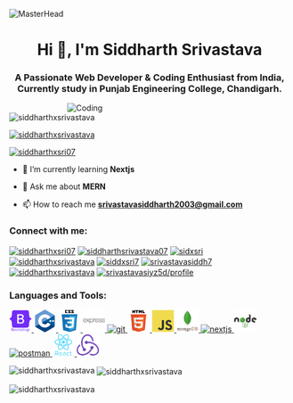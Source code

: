 ![MasterHead](https://media.licdn.com/dms/image/D4D16AQGsEED3VLJLbg/profile-displaybackgroundimage-shrink_350_1400/0/1689306362454?e=1726704000&v=beta&t=5Mk0xcGsB0RlSZhQ9-ZPftj31w10eSV9GWsZr4qBeRk)
<h1 align="center">Hi 👋, I'm Siddharth Srivastava</h1>
<h3 align="center">A Passionate Web Developer & Coding Enthusiast from India, Currently study in Punjab Engineering College, Chandigarh.</h3>
<img align="right" alt="Coding" width="400" src="https://cdn.dribbble.com/users/1162077/screenshots/3848914/programmer.gif">

<p align="left"> <img src="https://komarev.com/ghpvc/?username=siddharthxsrivastava&label=Profile%20views&color=0e75b6&style=flat" alt="siddharthxsrivastava" /> </p>

<p align="left"> <a href="https://github.com/ryo-ma/github-profile-trophy"><img src="https://github-profile-trophy.vercel.app/?username=siddharthxsrivastava" alt="siddharthxsrivastava" /></a> </p>

<p align="left"> <a href="https://twitter.com/siddharthxsri07" target="blank"><img src="https://img.shields.io/twitter/follow/siddharthxsri07?logo=twitter&style=for-the-badge" alt="siddharthxsri07" /></a> </p>

- 🌱 I’m currently learning **Nextjs**

- 💬 Ask me about **MERN**

- 📫 How to reach me **srivastavasiddharth2003@gmail.com**

<h3 align="left">Connect with me:</h3>
<p align="left">
<a href="https://twitter.com/siddharthxsri07" target="blank"><img align="center" src="https://raw.githubusercontent.com/rahuldkjain/github-profile-readme-generator/master/src/images/icons/Social/twitter.svg" alt="siddharthxsri07" height="30" width="40" /></a>
<a href="https://linkedin.com/in/siddharthsrivastava07" target="blank"><img align="center" src="https://raw.githubusercontent.com/rahuldkjain/github-profile-readme-generator/master/src/images/icons/Social/linked-in-alt.svg" alt="siddharthsrivastava07" height="30" width="40" /></a>
<a href="https://fb.com/sidxsri" target="blank"><img align="center" src="https://raw.githubusercontent.com/rahuldkjain/github-profile-readme-generator/master/src/images/icons/Social/facebook.svg" alt="sidxsri" height="30" width="40" /></a>
<a href="https://instagram.com/siddharthxsrivastava" target="blank"><img align="center" src="https://raw.githubusercontent.com/rahuldkjain/github-profile-readme-generator/master/src/images/icons/Social/instagram.svg" alt="siddharthxsrivastava" height="30" width="40" /></a>
<a href="https://www.codechef.com/users/siddxsri7" target="blank"><img align="center" src="https://cdn.jsdelivr.net/npm/simple-icons@3.1.0/icons/codechef.svg" alt="siddxsri7" height="30" width="40" /></a>
<a href="https://www.hackerrank.com/srivastavasiddh7" target="blank"><img align="center" src="https://raw.githubusercontent.com/rahuldkjain/github-profile-readme-generator/master/src/images/icons/Social/hackerrank.svg" alt="srivastavasiddh7" height="30" width="40" /></a>
<a href="https://www.leetcode.com/siddharthxsrivastava" target="blank"><img align="center" src="https://raw.githubusercontent.com/rahuldkjain/github-profile-readme-generator/master/src/images/icons/Social/leet-code.svg" alt="siddharthxsrivastava" height="30" width="40" /></a>
<a href="https://auth.geeksforgeeks.org/user/srivastavasiyz5d/profile" target="blank"><img align="center" src="https://raw.githubusercontent.com/rahuldkjain/github-profile-readme-generator/master/src/images/icons/Social/geeks-for-geeks.svg" alt="srivastavasiyz5d/profile" height="30" width="40" /></a>
</p>

<h3 align="left">Languages and Tools:</h3>
<p align="left"> <a href="https://getbootstrap.com" target="_blank" rel="noreferrer"> <img src="https://raw.githubusercontent.com/devicons/devicon/master/icons/bootstrap/bootstrap-plain-wordmark.svg" alt="bootstrap" width="40" height="40"/> </a> <a href="https://www.w3schools.com/cpp/" target="_blank" rel="noreferrer"> <img src="https://raw.githubusercontent.com/devicons/devicon/master/icons/cplusplus/cplusplus-original.svg" alt="cplusplus" width="40" height="40"/> </a> <a href="https://www.w3schools.com/css/" target="_blank" rel="noreferrer"> <img src="https://raw.githubusercontent.com/devicons/devicon/master/icons/css3/css3-original-wordmark.svg" alt="css3" width="40" height="40"/> </a> <a href="https://expressjs.com" target="_blank" rel="noreferrer"> <img src="https://raw.githubusercontent.com/devicons/devicon/master/icons/express/express-original-wordmark.svg" alt="express" width="40" height="40"/> </a> <a href="https://git-scm.com/" target="_blank" rel="noreferrer"> <img src="https://www.vectorlogo.zone/logos/git-scm/git-scm-icon.svg" alt="git" width="40" height="40"/> </a> <a href="https://www.w3.org/html/" target="_blank" rel="noreferrer"> <img src="https://raw.githubusercontent.com/devicons/devicon/master/icons/html5/html5-original-wordmark.svg" alt="html5" width="40" height="40"/> </a> <a href="https://developer.mozilla.org/en-US/docs/Web/JavaScript" target="_blank" rel="noreferrer"> <img src="https://raw.githubusercontent.com/devicons/devicon/master/icons/javascript/javascript-original.svg" alt="javascript" width="40" height="40"/> </a> <a href="https://www.mongodb.com/" target="_blank" rel="noreferrer"> <img src="https://raw.githubusercontent.com/devicons/devicon/master/icons/mongodb/mongodb-original-wordmark.svg" alt="mongodb" width="40" height="40"/> </a> <a href="https://nextjs.org/" target="_blank" rel="noreferrer"> <img src="https://cdn.worldvectorlogo.com/logos/nextjs-2.svg" alt="nextjs" width="40" height="40"/> </a> <a href="https://nodejs.org" target="_blank" rel="noreferrer"> <img src="https://raw.githubusercontent.com/devicons/devicon/master/icons/nodejs/nodejs-original-wordmark.svg" alt="nodejs" width="40" height="40"/> </a> <a href="https://postman.com" target="_blank" rel="noreferrer"> <img src="https://www.vectorlogo.zone/logos/getpostman/getpostman-icon.svg" alt="postman" width="40" height="40"/> </a> <a href="https://reactjs.org/" target="_blank" rel="noreferrer"> <img src="https://raw.githubusercontent.com/devicons/devicon/master/icons/react/react-original-wordmark.svg" alt="react" width="40" height="40"/> </a> <a href="https://redux.js.org" target="_blank" rel="noreferrer"> <img src="https://raw.githubusercontent.com/devicons/devicon/master/icons/redux/redux-original.svg" alt="redux" width="40" height="40"/> </a> </p>

<p><img align="left" src="https://github-readme-stats.vercel.app/api/top-langs?username=siddharthxsrivastava&show_icons=true&locale=en&layout=compact" alt="siddharthxsrivastava" /></p>

<p>&nbsp;<img align="center" src="https://github-readme-stats.vercel.app/api?username=siddharthxsrivastava&show_icons=true&locale=en" alt="siddharthxsrivastava" /></p>

<p><img align="center" src="https://github-readme-streak-stats.herokuapp.com/?user=siddharthxsrivastava&" alt="siddharthxsrivastava" /></p>
